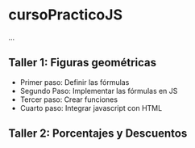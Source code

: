 # cursoPracticoJS

...

## Taller 1: Figuras geométricas

- Primer paso: Definir las fórmulas
- Segundo Paso: Implementar las fórmulas en JS
- Tercer paso: Crear funciones
- Cuarto paso: Integrar javascript con HTML

## Taller 2: Porcentajes y Descuentos